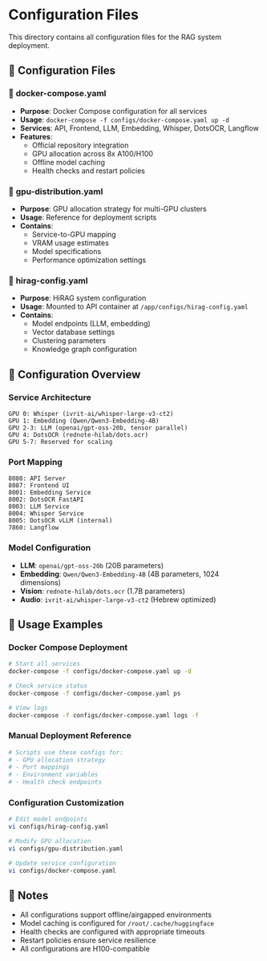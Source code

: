 # Configuration Files

This directory contains all configuration files for the RAG system deployment.

## 📄 Configuration Files

### 🐳 **docker-compose.yaml**
- **Purpose**: Docker Compose configuration for all services
- **Usage**: `docker-compose -f configs/docker-compose.yaml up -d`
- **Services**: API, Frontend, LLM, Embedding, Whisper, DotsOCR, Langflow
- **Features**:
  - Official repository integration
  - GPU allocation across 8x A100/H100
  - Offline model caching
  - Health checks and restart policies

### 🎯 **gpu-distribution.yaml**
- **Purpose**: GPU allocation strategy for multi-GPU clusters
- **Usage**: Reference for deployment scripts
- **Contains**:
  - Service-to-GPU mapping
  - VRAM usage estimates
  - Model specifications
  - Performance optimization settings

### 🧠 **hirag-config.yaml**
- **Purpose**: HiRAG system configuration
- **Usage**: Mounted to API container at `/app/configs/hirag-config.yaml`
- **Contains**:
  - Model endpoints (LLM, embedding)
  - Vector database settings
  - Clustering parameters
  - Knowledge graph configuration

## 🔧 Configuration Overview

### **Service Architecture**
```
GPU 0: Whisper (ivrit-ai/whisper-large-v3-ct2)
GPU 1: Embedding (Qwen/Qwen3-Embedding-4B)
GPU 2-3: LLM (openai/gpt-oss-20b, tensor parallel)
GPU 4: DotsOCR (rednote-hilab/dots.ocr)
GPU 5-7: Reserved for scaling
```

### **Port Mapping**
```
8080: API Server
8087: Frontend UI
8001: Embedding Service
8002: DotsOCR FastAPI
8003: LLM Service
8004: Whisper Service
8005: DotsOCR vLLM (internal)
7860: Langflow
```

### **Model Configuration**
- **LLM**: `openai/gpt-oss-20b` (20B parameters)
- **Embedding**: `Qwen/Qwen3-Embedding-4B` (4B parameters, 1024 dimensions)
- **Vision**: `rednote-hilab/dots.ocr` (1.7B parameters)
- **Audio**: `ivrit-ai/whisper-large-v3-ct2` (Hebrew optimized)

## 🚀 Usage Examples

### **Docker Compose Deployment**
```bash
# Start all services
docker-compose -f configs/docker-compose.yaml up -d

# Check service status
docker-compose -f configs/docker-compose.yaml ps

# View logs
docker-compose -f configs/docker-compose.yaml logs -f
```

### **Manual Deployment Reference**
```bash
# Scripts use these configs for:
# - GPU allocation strategy
# - Port mappings
# - Environment variables
# - Health check endpoints
```

### **Configuration Customization**
```bash
# Edit model endpoints
vi configs/hirag-config.yaml

# Modify GPU allocation
vi configs/gpu-distribution.yaml

# Update service configuration
vi configs/docker-compose.yaml
```

## 📝 Notes

- All configurations support offline/airgapped environments
- Model caching is configured for `/root/.cache/huggingface`
- Health checks are configured with appropriate timeouts
- Restart policies ensure service resilience
- All configurations are H100-compatible